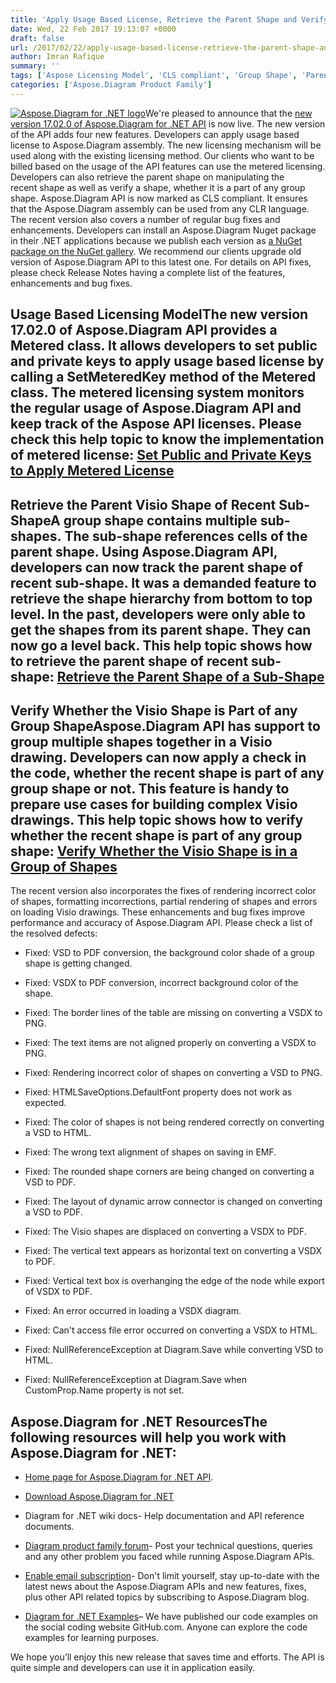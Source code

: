 ```yaml
---
title: 'Apply Usage Based License, Retrieve the Parent Shape and Verify a Shape as Part of the Group using Aspose.Diagram for .NET 17.02.0'
date: Wed, 22 Feb 2017 19:13:07 +0000
draft: false
url: /2017/02/22/apply-usage-based-license-retrieve-the-parent-shape-and-verify-a-shape-as-part-of-the-group-aspose.diagram-for-.net-17.02.0/
author: Imran Rafique
summary: ''
tags: ['Aspose Licensing Model', 'CLS compliant', 'Group Shape', 'Parent Visio Shape', 'Usage Based License']
categories: ['Aspose.Diagram Product Family']
---
```


[![Aspose.Diagram for .NET logo][1]](https://blog.aspose.com/wp-content/uploads/sites/2/2013/06/aspose-Diagram-for-net_100.png)We're pleased to announce that the [new version 17.02.0 of Aspose.Diagram for .NET API][2] is now live. The new version of the API adds four new features. Developers can apply usage based license to Aspose.Diagram assembly. The new licensing mechanism will be used along with the existing licensing method. Our clients who want to be billed based on the usage of the API features can use the metered licensing. Developers can also retrieve the parent shape on manipulating the recent shape as well as verify a shape, whether it is a part of any group shape. Aspose.Diagram API is now marked as CLS compliant. It ensures that the Aspose.Diagram assembly can be used from any CLR language. The recent version also covers a number of regular bug fixes and enhancements. Developers can install an Aspose.Diagram Nuget package in their .NET applications because we publish each version as [a NuGet package on the NuGet gallery][3]. We recommend our clients upgrade old version of Aspose.Diagram API to this latest one. For details on API fixes, please check Release Notes having a complete list of the features, enhancements and bug fixes.

## Usage Based Licensing ModelThe new version 17.02.0 of Aspose.Diagram API provides a Metered class. It allows developers to set public and private keys to apply usage based license by calling a SetMeteredKey method of the Metered class. The metered licensing system monitors the regular usage of Aspose.Diagram API and keep track of the Aspose API licenses. Please check this help topic to know the implementation of metered license: [Set Public and Private Keys to Apply Metered License][4]

## Retrieve the Parent Visio Shape of Recent Sub-ShapeA group shape contains multiple sub-shapes. The sub-shape references cells of the parent shape. Using Aspose.Diagram API, developers can now track the parent shape of recent sub-shape. It was a demanded feature to retrieve the shape hierarchy from bottom to top level. In the past, developers were only able to get the shapes from its parent shape. They can now go a level back. This help topic shows how to retrieve the parent shape of recent sub-shape: [Retrieve the Parent Shape of a Sub-Shape][5]  

## Verify Whether the Visio Shape is Part of any Group ShapeAspose.Diagram API has support to group multiple shapes together in a Visio drawing. Developers can now apply a check in the code, whether the recent shape is part of any group shape or not. This feature is handy to prepare use cases for building complex Visio drawings. This help topic shows how to verify whether the recent shape is part of any group shape: [Verify Whether the Visio Shape is in a Group of Shapes][6]  
  
The recent version also incorporates the fixes of rendering incorrect color of shapes, formatting incorrections, partial rendering of shapes and errors on loading Visio drawings. These enhancements and bug fixes improve performance and accuracy of Aspose.Diagram API. Please check a list of the resolved defects:

*   Fixed: VSD to PDF conversion, the background color shade of a group shape is getting changed.
    
*   Fixed: VSDX to PDF conversion, incorrect background color of the shape.
    
*   Fixed: The border lines of the table are missing on converting a VSDX to PNG.
    
*   Fixed: The text items are not aligned properly on converting a VSDX to PNG.
    
*   Fixed: Rendering incorrect color of shapes on converting a VSD to PNG.
    
*   Fixed: HTMLSaveOptions.DefaultFont property does not work as expected.
    
*   Fixed: The color of shapes is not being rendered correctly on converting a VSD to HTML.
    
*   Fixed: The wrong text alignment of shapes on saving in EMF.
    
*   Fixed: The rounded shape corners are being changed on converting a VSD to PDF.
    
*   Fixed: The layout of dynamic arrow connector is changed on converting a VSD to PDF.
    
*   Fixed: The Visio shapes are displaced on converting a VSDX to PDF.
    
*   Fixed: The vertical text appears as horizontal text on converting a VSDX to PDF.
    
*   Fixed: Vertical text box is overhanging the edge of the node while export of VSDX to PDF.
    
*   Fixed: An error occurred in loading a VSDX diagram.
    
*   Fixed: Can't access file error occurred on converting a VSDX to HTML.
    
*   Fixed: NullReferenceException at Diagram.Save while converting VSD to HTML.
    
*   Fixed: NullReferenceException at Diagram.Save when CustomProp.Name property is not set.
    

## Aspose.Diagram for .NET ResourcesThe following resources will help you work with Aspose.Diagram for .NET:

*   [Home page for Aspose.Diagram for .NET API][7].
    
*   [Download Aspose.Diagram for .NET][8]
    
*   Diagram for .NET wiki docs- Help documentation and API reference documents.
    
*   [Diagram product family forum][9]\- Post your technical questions, queries and any other problem you faced while running Aspose.Diagram APIs.
    
*   [Enable email subscription][10]\- Don't limit yourself, stay up-to-date with the latest news about the Aspose.Diagram APIs and new features, fixes, plus other API related topics by subscribing to Aspose.Diagram blog.
    
*   [Diagram for .NET Examples][11]– We have published our code examples on the social coding website GitHub.com. Anyone can explore the code examples for learning purposes.
    

We hope you’ll enjoy this new release that saves time and efforts. The API is quite simple and developers can use it in application easily.




[1]: https://blog.aspose.com/wp-content/uploads/sites/2/2013/06/aspose-Diagram-for-net_100.png "Aspose.Diagram for .NET logo"
[2]: http://downloads.aspose.com/diagram/net/new-releases/aspose.diagram-for-.net-17.02.0/
[3]: https://www.nuget.org/packages/Aspose.Diagram
[4]: https://docs.aspose.com/display/diagramnet/Licensing#Licensing-SetPublicandPrivateKeystoApplyMeteredLicense
[5]: https://docs.aspose.com/display/diagramnet/Add%2C+Retrieve%2C+Copy+and+Read+Visio+Shape+Data#Add,Retrieve,CopyandReadVisioShapeData-RetrievetheParentShapeofaSub-Shape
[6]: https://docs.aspose.com/display/diagramnet/Group%2C+Convert+and+Verify+Shapes#Group,ConvertandVerifyShapes-VerifyWhethertheVisioShapeisinaGroupofShapes
[7]: http://www.aspose.com/products/diagram/net
[8]: http://downloads.aspose.com/diagram/net
[9]: http://www.aspose.com/community/forums/aspose.diagram-product-family/489/showforum.aspx
[10]: https://blog.aspose.com/category/aspose-products/aspose-diagram-product-family/
[11]: https://github.com/asposediagram/Aspose_diagram_NET





